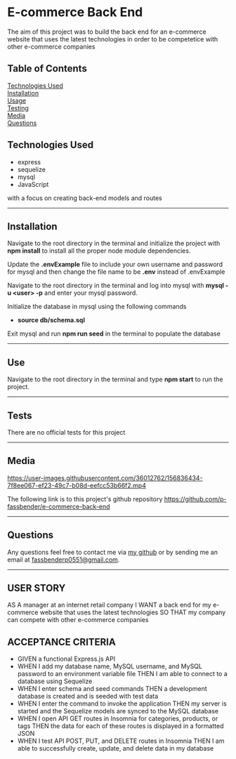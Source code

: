 # E-commerce Back End

The aim of this project was to build the back end for an e-commerce website that uses the latest technologies in order to be competetice with other e-commerce companies

## Table of Contents
[Technologies Used](#technologies-used) <br>
[Installation](#installation) <br>
[Usage](#use) <br>
[Testing](#tests) <br>
[Media](#media) <br>
[Questions](#questions) <br>

## Technologies Used
* express
* sequelize
* mysql
* JavaScript

with a focus on creating back-end models and routes

---

## Installation
Navigate to the root directory in the terminal and initialize the project with **npm install** to install all the proper node module dependencies.

Update the **.envExample** file to include your own username and password for mysql and then change the file name to be **.env** instead of .envExample

Navigate to the root directory in the terminal and log into mysql with **mysql -u &lt;user> -p** and enter your mysql password.

Initialize the database in mysql using the following commands
* **source db/schema.sql**

Exit mysql and run **npm run seed** in the terminal to populate the database

---

## Use
Navigate to the root directory in the terminal and type **npm start** to run the project.

---

## Tests
There are no official tests for this project

---

## Media
https://user-images.githubusercontent.com/36012762/156836434-7f8ee067-ef23-49c7-b08d-eefcc53b66f2.mp4

The following link is to this project's github repository
https://github.com/p-fassbender/e-commerce-back-end

---

## Questions
Any questions feel free to contact me via [my github](https://github.com/p-fassbender) or by sending me an email at fassbenderp0551@gmail.com.

---

## USER STORY
AS A manager at an internet retail company
I WANT a back end for my e-commerce website that uses the latest technologies
SO THAT my company can compete with other e-commerce companies

## ACCEPTANCE CRITERIA
* GIVEN a functional Express.js API
* WHEN I add my database name, MySQL username, and MySQL password to an environment variable file
THEN I am able to connect to a database using Sequelize
* WHEN I enter schema and seed commands
THEN a development database is created and is seeded with test data
* WHEN I enter the command to invoke the application
THEN my server is started and the Sequelize models are synced to the MySQL database
* WHEN I open API GET routes in Insomnia for categories, products, or tags
THEN the data for each of these routes is displayed in a formatted JSON
* WHEN I test API POST, PUT, and DELETE routes in Insomnia
THEN I am able to successfully create, update, and delete data in my database
